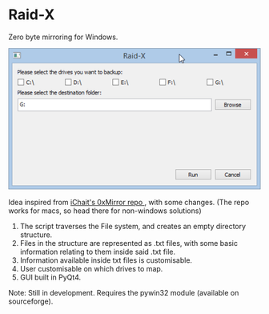 Raid-X
======

Zero byte mirroring for Windows.

![Properties](/screenshot.png)

Idea inspired from <a href= "https://github.com/iCHAIT/0xMirror">iChait's 0xMirror repo </a>, with some changes.
(The repo works for macs, so head there for non-windows solutions)

1. The script traverses the File system, and creates an empty directory structure.
2. Files in the structure are represented as .txt files, with some basic information relating to them inside said .txt file.
3. Information available inside txt files is customisable.
4. User customisable on which drives to map.
5. GUI built in PyQt4.

Note: Still in development. Requires the pywin32 module (available on sourceforge).
